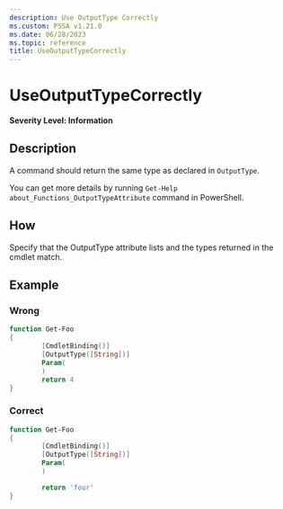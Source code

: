 ```yaml
---
description: Use OutputType Correctly
ms.custom: PSSA v1.21.0
ms.date: 06/28/2023
ms.topic: reference
title: UseOutputTypeCorrectly
---
```

# UseOutputTypeCorrectly

**Severity Level: Information**

## Description

A command should return the same type as declared in `OutputType`.

You can get more details by running `Get-Help about_Functions_OutputTypeAttribute` command in
PowerShell.

## How

Specify that the OutputType attribute lists and the types returned in the cmdlet match.

## Example

### Wrong

```powershell
function Get-Foo
{
        [CmdletBinding()]
        [OutputType([String])]
        Param(
        )
        return 4
}
```

### Correct

```powershell
function Get-Foo
{
        [CmdletBinding()]
        [OutputType([String])]
        Param(
        )

        return 'four'
}
```
